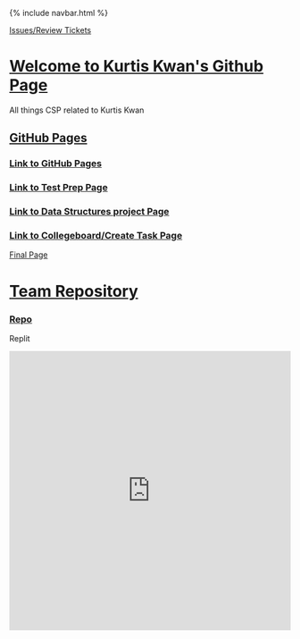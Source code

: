 {% include navbar.html %}

[Issues/Review Tickets](https://github.com/Naevey/Tri-3-Kurtis-Kwan/issues/assigned/Naevey)
# <u> Welcome to Kurtis Kwan's Github Page </u>
All things CSP related to Kurtis Kwan

## <u>GitHub Pages</u>

### [Link to GitHub Pages](https://naevey.github.io/Tri-3-Kurtis-Kwan/)
### [Link to Test Prep Page](https://naevey.github.io/Tri-3-Kurtis-Kwan/testprep)
### [Link to Data Structures project Page](https://naevey.github.io/Tri-3-Kurtis-Kwan/datastructures)
### [Link to Collegeboard/Create Task Page](https://naevey.github.io/Tri-3-Kurtis-Kwan/collegeboard)

[Final Page](https://naevey.github.io/Tri-3-Kurtis-Kwan/finalticket)
# <u> Team Repository</u>

### [Repo](https://github.com/NinjaBreadLord/grup-grass)
Replit
<iframe frameborder="0" width="100%" height="500px" src="https://replit.com/@charlesElipton/Tri-3-Kurtis-Kwan?embed=true"></iframe>
